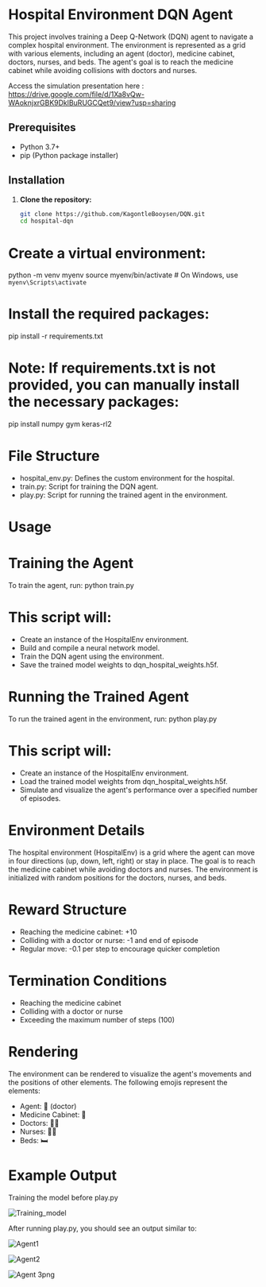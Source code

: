 # Hospital Environment DQN Agent

This project involves training a Deep Q-Network (DQN) agent to navigate a complex hospital environment. The environment is represented as a grid with various elements, including an agent (doctor), medicine cabinet, doctors, nurses, and beds. The agent's goal is to reach the medicine cabinet while avoiding collisions with doctors and nurses.

Access the simulation presentation here : https://drive.google.com/file/d/1Xa8vQw-WAoknjxrGBK9DklBuRUGCQet9/view?usp=sharing 

## Prerequisites

- Python 3.7+
- pip (Python package installer)

## Installation

1. **Clone the repository:**

   ```bash
   git clone https://github.com/KagontleBooysen/DQN.git
   cd hospital-dqn
   
# Create a virtual environment:
python -m venv myenv
source myenv/bin/activate  # On Windows, use `myenv\Scripts\activate`

# Install the required packages:
pip install -r requirements.txt

# Note: If requirements.txt is not provided, you can manually install the necessary packages:
pip install numpy gym keras-rl2

# File Structure
- hospital_env.py: Defines the custom environment for the hospital.
- train.py: Script for training the DQN agent.
- play.py: Script for running the trained agent in the environment.

# Usage
# Training the Agent
To train the agent, run: python train.py

# This script will:

- Create an instance of the HospitalEnv environment.
- Build and compile a neural network model.
- Train the DQN agent using the environment.
- Save the trained model weights to dqn_hospital_weights.h5f.

# Running the Trained Agent
To run the trained agent in the environment, run: python play.py

# This script will:

- Create an instance of the HospitalEnv environment.
- Load the trained model weights from dqn_hospital_weights.h5f.
- Simulate and visualize the agent's performance over a specified number of episodes.
  
# Environment Details
The hospital environment (HospitalEnv) is a grid where the agent can move in four directions (up, down, left, right) or stay in place. The goal is to reach the medicine cabinet while avoiding doctors and nurses. The environment is initialized with random positions for the doctors, nurses, and beds.

# Reward Structure

- Reaching the medicine cabinet: +10
- Colliding with a doctor or nurse: -1 and end of episode
- Regular move: -0.1 per step to encourage quicker completion

# Termination Conditions

- Reaching the medicine cabinet
- Colliding with a doctor or nurse
- Exceeding the maximum number of steps (100)

# Rendering
The environment can be rendered to visualize the agent's movements and the positions of other elements. The following emojis represent the elements:

- Agent: 🙂 (doctor)
- Medicine Cabinet: 💊
- Doctors: 👨‍⚕️
- Nurses: 👩‍⚕️
- Beds: 🛏

# Example Output
Training the model before play.py

![Training_model](https://github.com/user-attachments/assets/4d80596b-6983-465b-be2d-7dc74370da8b)

After running play.py, you should see an output similar to:

![Agent1](https://github.com/user-attachments/assets/3d5b5529-3f94-4680-8d74-13f462f7a9cb)

![Agent2](https://github.com/user-attachments/assets/64de0596-c634-4b15-ad16-03fd29ed6193)

![Agent 3png](https://github.com/user-attachments/assets/263123a8-413d-48e7-8ada-4a4d4c8c5df4)





  

